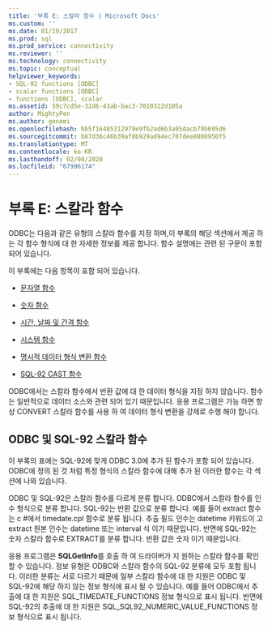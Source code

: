 ```yaml
---
title: '부록 E: 스칼라 함수 | Microsoft Docs'
ms.custom: ''
ms.date: 01/19/2017
ms.prod: sql
ms.prod_service: connectivity
ms.reviewer: ''
ms.technology: connectivity
ms.topic: conceptual
helpviewer_keywords:
- SQL-92 functions [ODBC]
- scalar functions [ODBC]
- functions [ODBC], scalar
ms.assetid: 59c7cd5e-32d6-43ab-bac3-7010322d105a
author: MightyPen
ms.author: genemi
ms.openlocfilehash: bb5f16485312979e9fb2ad6b3a95dacb79b695d6
ms.sourcegitcommit: b87d36c46b39af8b929ad94ec707dee8800950f5
ms.translationtype: MT
ms.contentlocale: ko-KR
ms.lasthandoff: 02/08/2020
ms.locfileid: "67996174"
---
```

# <a name="appendix-e-scalar-functions"></a>부록 E: 스칼라 함수
ODBC는 다음과 같은 유형의 스칼라 함수를 지정 하며,이 부록의 해당 섹션에서 제공 하는 각 함수 형식에 대 한 자세한 정보를 제공 합니다. 함수 설명에는 관련 된 구문이 포함 되어 있습니다.  
  
 이 부록에는 다음 항목이 포함 되어 있습니다.  
  
-   [문자열 함수](../../../odbc/reference/appendixes/string-functions.md)  
  
-   [숫자 함수](../../../odbc/reference/appendixes/numeric-functions.md)  
  
-   [시간, 날짜 및 간격 함수](../../../odbc/reference/appendixes/time-date-and-interval-functions.md)  
  
-   [시스템 함수](../../../odbc/reference/appendixes/system-functions.md)  
  
-   [명시적 데이터 형식 변환 함수](../../../odbc/reference/appendixes/explicit-data-type-conversion-function.md)  
  
-   [SQL-92 CAST 함수](../../../odbc/reference/appendixes/sql-92-cast-function.md)  
  
 ODBC에서는 스칼라 함수에서 반환 값에 대 한 데이터 형식을 지정 하지 않습니다. 함수는 일반적으로 데이터 소스와 관련 되어 있기 때문입니다. 응용 프로그램은 가능 하면 항상 CONVERT 스칼라 함수를 사용 하 여 데이터 형식 변환을 강제로 수행 해야 합니다.  
  
## <a name="odbc-and-sql-92-scalar-functions"></a>ODBC 및 SQL-92 스칼라 함수  
 이 부록의 표에는 SQL-92에 맞게 ODBC 3.0에 추가 된 함수가 포함 되어 있습니다. ODBC에 정의 된 것 처럼 특정 형식의 스칼라 함수에 대해 추가 된 이러한 함수는 각 섹션에 나와 있습니다.  
  
 ODBC 및 SQL-92은 스칼라 함수를 다르게 분류 합니다. ODBC에서 스칼라 함수를 인수 형식으로 분류 합니다. SQL-92는 반환 값으로 분류 합니다. 예를 들어 extract 함수는 c #에서 timedate.cpl 함수로 분류 됩니다. 추출 필드 인수는 datetime 키워드이 고 extract 원본 인수는 datetime 또는 interval 식 이기 때문입니다. 반면에 SQL-92는 숫자 스칼라 함수로 EXTRACT를 분류 합니다. 반환 값은 숫자 이기 때문입니다.  
  
 응용 프로그램은 **SQLGetInfo**를 호출 하 여 드라이버가 지 원하는 스칼라 함수를 확인할 수 있습니다. 정보 유형은 ODBC와 스칼라 함수의 SQL-92 분류에 모두 포함 됩니다. 이러한 분류는 서로 다르기 때문에 일부 스칼라 함수에 대 한 지원은 ODBC 및 SQL-92에 해당 하지 않는 정보 형식에 표시 될 수 있습니다. 예를 들어 ODBC에서 추출에 대 한 지원은 SQL_TIMEDATE_FUNCTIONS 정보 형식으로 표시 됩니다. 반면에 SQL-92의 추출에 대 한 지원은 SQL_SQL92_NUMERIC_VALUE_FUNCTIONS 정보 형식으로 표시 됩니다.
